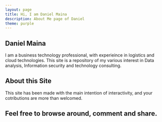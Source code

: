 ```yaml
---
layout: page
title: Hi, I am Daniel Maina
description: About Me page of Daniel 
theme: purple
---
```


## Daniel Maina 

I am a business technology professional, with experieince in logistics and cloud technologies. This site is a repository of my various interest in Data analysis, Information security and technology consulting.

## About this Site

This site has been made with the main intention of interactivity, and your cotributions are more than welcomed.

## Feel free to browse around, comment and share.